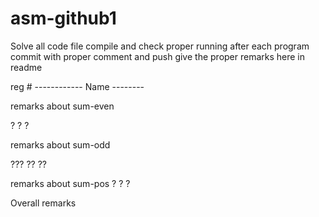 # asm-github1

Solve all code file 
compile and check proper running
after each program commit with proper comment and push
give the proper remarks here in readme


reg #   ------------  Name --------



remarks about sum-even

?
?
?



remarks about sum-odd

???
??
??

remarks about sum-pos
?
?
?


Overall remarks